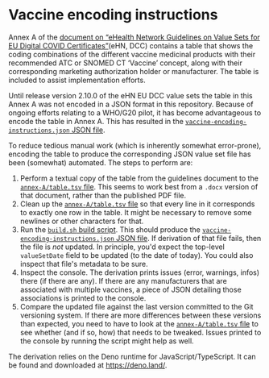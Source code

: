# Vaccine encoding instructions

Annex A of the [document on “eHealth Network Guidelines on Value Sets
for EU Digital COVID Certificates”](https://ec.europa.eu/health/sites/default/files/ehealth/docs/digital-green-value-sets_en.pdf)(eHN, DCC) contains a table that shows the coding combinations of the different vaccine medicinal products with their recommended ATC or SNOMED CT ‘Vaccine’ concept, along with their corresponding marketing authorization holder or manufacturer.
The table is included to assist implementation efforts.

Until release version 2.10.0 of the eHN EU DCC value sets the table in this Annex A was not encoded in a JSON format in this repository.
Because of ongoing efforts relating to a WHO/G20 pilot, it has become advantageous to encode the table in Annex A.
This has resulted in the [`vaccine-encoding-instructions.json` JSON file](../vaccine-encoding-instructions.json).

To reduce tedious manual work (which is inherently somewhat error-prone), encoding the table to produce the corresponding JSON value set file has been (somewhat) automated.
The steps to perform are:

1. Perform a textual copy of the table from the guidelines document to the [`annex-A/table.tsv` file](./table.tsv).
  This seems to work best from a `.docx` version of that document, rather than the published PDF file.
2. Clean up the [`annex-A/table.tsv` file](./table.tsv) so that every line in it corresponds to exactly one row in the table.
  It might be necessary to remove some newlines or other characters for that.
3. Run the [`build.sh` build script](./build.sh).
  This should produce the [`vaccine-encoding-instructions.json` JSON file](../vaccine-encoding-instructions.json).
  If derivation of that file fails, then the file is *not* updated.
  In principle, you'd expect the top-level `valueSetDate` field to be updated (to the date of today).
  You could also inspect that file's metadata to be sure.
4. Inspect the console.
  The derivation prints issues (error, warnings, infos) there (if there are any).
  If there are any manufacturers that are associated with multiple vaccines, a piece of JSON detailing those associations is printed to the console.
5. Compare the updated file against the last version committed to the Git versioning system.
  If there are more differences between these versions than expected, you need to have to look at the [`annex-A/table.tsv` file](./table.tsv) to see whether (and if so, how) that needs to be tweaked.
  Issues printed to the console by running the script might help as well.

The derivation relies on the Deno runtime for JavaScript/TypeScript.
It can be found and downloaded at https://deno.land/.

